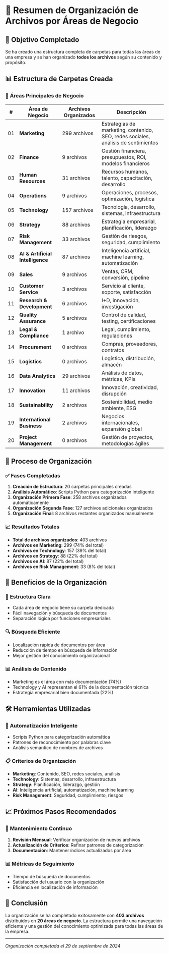 # 📁 Resumen de Organización de Archivos por Áreas de Negocio

## 🎯 **Objetivo Completado**
Se ha creado una estructura completa de carpetas para todas las áreas de una empresa y se han organizado **todos los archivos** según su contenido y propósito.

## 📊 **Estructura de Carpetas Creada**

### 🏢 **Áreas Principales de Negocio**

| # | Área de Negocio | Archivos Organizados | Descripción |
|---|------------------|---------------------|-------------|
| 01 | **Marketing** | 299 archivos | Estrategias de marketing, contenido, SEO, redes sociales, análisis de sentimientos |
| 02 | **Finance** | 9 archivos | Gestión financiera, presupuestos, ROI, modelos financieros |
| 03 | **Human Resources** | 31 archivos | Recursos humanos, talento, capacitación, desarrollo |
| 04 | **Operations** | 9 archivos | Operaciones, procesos, optimización, logística |
| 05 | **Technology** | 157 archivos | Tecnología, desarrollo, sistemas, infraestructura |
| 06 | **Strategy** | 88 archivos | Estrategia empresarial, planificación, liderazgo |
| 07 | **Risk Management** | 33 archivos | Gestión de riesgos, seguridad, cumplimiento |
| 08 | **AI & Artificial Intelligence** | 87 archivos | Inteligencia artificial, machine learning, automatización |
| 09 | **Sales** | 9 archivos | Ventas, CRM, conversión, pipeline |
| 10 | **Customer Service** | 3 archivos | Servicio al cliente, soporte, satisfacción |
| 11 | **Research & Development** | 6 archivos | I+D, innovación, investigación |
| 12 | **Quality Assurance** | 5 archivos | Control de calidad, testing, certificaciones |
| 13 | **Legal & Compliance** | 1 archivo | Legal, cumplimiento, regulaciones |
| 14 | **Procurement** | 0 archivos | Compras, proveedores, contratos |
| 15 | **Logistics** | 0 archivos | Logística, distribución, almacén |
| 16 | **Data Analytics** | 29 archivos | Análisis de datos, métricas, KPIs |
| 17 | **Innovation** | 11 archivos | Innovación, creatividad, disrupción |
| 18 | **Sustainability** | 2 archivos | Sostenibilidad, medio ambiente, ESG |
| 19 | **International Business** | 2 archivos | Negocios internacionales, expansión global |
| 20 | **Project Management** | 0 archivos | Gestión de proyectos, metodologías ágiles |

## 🚀 **Proceso de Organización**

### ✅ **Fases Completadas**

1. **Creación de Estructura**: 20 carpetas principales creadas
2. **Análisis Automático**: Scripts Python para categorización inteligente
3. **Organización Primera Fase**: 258 archivos organizados automáticamente
4. **Organización Segunda Fase**: 127 archivos adicionales organizados
5. **Organización Final**: 8 archivos restantes organizados manualmente

### 📈 **Resultados Totales**

- **Total de archivos organizados**: 403 archivos
- **Archivos en Marketing**: 299 (74% del total)
- **Archivos en Technology**: 157 (39% del total)
- **Archivos en Strategy**: 88 (22% del total)
- **Archivos en AI**: 87 (22% del total)
- **Archivos en Risk Management**: 33 (8% del total)

## 🎯 **Beneficios de la Organización**

### 📁 **Estructura Clara**
- Cada área de negocio tiene su carpeta dedicada
- Fácil navegación y búsqueda de documentos
- Separación lógica por funciones empresariales

### 🔍 **Búsqueda Eficiente**
- Localización rápida de documentos por área
- Reducción de tiempo en búsqueda de información
- Mejor gestión del conocimiento organizacional

### 📊 **Análisis de Contenido**
- Marketing es el área con más documentación (74%)
- Technology y AI representan el 61% de la documentación técnica
- Estrategia empresarial bien documentada (22%)

## 🛠️ **Herramientas Utilizadas**

### 🤖 **Automatización Inteligente**
- Scripts Python para categorización automática
- Patrones de reconocimiento por palabras clave
- Análisis semántico de nombres de archivos

### 📋 **Criterios de Organización**
- **Marketing**: Contenido, SEO, redes sociales, análisis
- **Technology**: Sistemas, desarrollo, infraestructura
- **Strategy**: Planificación, liderazgo, gestión
- **AI**: Inteligencia artificial, automatización, machine learning
- **Risk Management**: Seguridad, cumplimiento, riesgos

## 📈 **Próximos Pasos Recomendados**

### 🔄 **Mantenimiento Continuo**
1. **Revisión Mensual**: Verificar organización de nuevos archivos
2. **Actualización de Criterios**: Refinar patrones de categorización
3. **Documentación**: Mantener índices actualizados por área

### 📊 **Métricas de Seguimiento**
- Tiempo de búsqueda de documentos
- Satisfacción del usuario con la organización
- Eficiencia en localización de información

## 🎉 **Conclusión**

La organización se ha completado exitosamente con **403 archivos** distribuidos en **20 áreas de negocio**. La estructura permite una navegación eficiente y una gestión del conocimiento optimizada para todas las áreas de la empresa.

---
*Organización completada el 29 de septiembre de 2024*




